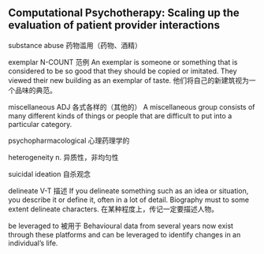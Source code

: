 ## Computational Psychotherapy: Scaling up the evaluation of patient provider interactions

substance abuse 药物滥用（药物、酒精）

exemplar  N-COUNT 范例 
An exemplar is someone or something that is considered to be so good that they should be copied or imitated. 
They viewed their new building as an exemplar of taste.
他们将自己的新建筑视为一个品味的典范。

miscellaneous 
ADJ 各式各样的（其他的）
A miscellaneous group consists of many different kinds of things or people that are difficult to put into a particular category. 

psychopharmacological 心理药理学的

heterogeneity n. 异质性，非均匀性

suicidal ideation 自杀观念

delineate V-T 描述
If you delineate something such as an idea or situation, you describe it or define it, often in a lot of detail. 
Biography must to some extent delineate characters.
在某种程度上，传记一定要描述人物。

be leveraged to 被用于
Behavioural data from several years now exist through these platforms and can be leveraged to identify changes in an individual’s life. 
